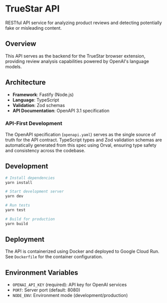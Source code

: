 # TrueStar API

RESTful API service for analyzing product reviews and detecting potentially fake or misleading content.

## Overview

This API serves as the backend for the TrueStar browser extension, providing review analysis capabilities powered by OpenAI's language models.

## Architecture

- **Framework**: Fastify (Node.js)
- **Language**: TypeScript
- **Validation**: Zod schemas
- **API Documentation**: OpenAPI 3.1 specification

### API-First Development

The OpenAPI specification (`openapi.yaml`) serves as the single source of truth for the API contract. TypeScript types and Zod validation schemas are automatically generated from this spec using Orval, ensuring type safety and consistency across the codebase.

## Development

```bash
# Install dependencies
yarn install

# Start development server
yarn dev

# Run tests
yarn test

# Build for production
yarn build
```

## Deployment

The API is containerized using Docker and deployed to Google Cloud Run. See `Dockerfile` for the container configuration.

## Environment Variables

- `OPENAI_API_KEY` (required): API key for OpenAI services
- `PORT`: Server port (default: 8080)
- `NODE_ENV`: Environment mode (development/production)